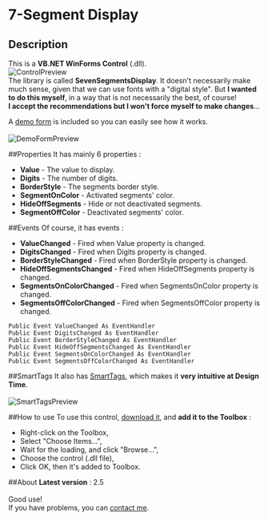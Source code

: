 # 7-Segment Display
## Description
This is a **VB.NET WinForms Control** (.dll).<br>
![ControlPreview](http://img4.hostingpics.net/pics/578075SevenSegDisplay.png)
<br>The library is called **SevenSegmentsDisplay**. It doesn't necessarily make much sense, given that we can use fonts with a "digital style". But **I wanted to do this myself**, in a way that is not necessarily the best, of course!<br>**I accept the recommendations but I won't force myself to make changes**...

A [demo form](https://github.com/Drarig29/7-SegmentDisplay/tree/master/Demo) is included so you can easily see how it works.<br><br>
![DemoFormPreview](http://img4.hostingpics.net/pics/522255DemoForm.png)

##Properties
It has mainly 6 properties :<br>
* **Value** - The value to display.
* **Digits** - The number of digits.
* **BorderStyle** - The segments border style.
* **SegmentOnColor** - Activated segments' color.
* **HideOffSegments** - Hide or not deactivated segments.
* **SegmentOffColor** - Deactivated segments' color.

##Events
Of course, it has events :
* **ValueChanged** - Fired when Value property is changed.
* **DigitsChanged** - Fired when Digits property is changed.
* **BorderStyleChanged** - Fired when BorderStyle property is changed.
* **HideOffSegmentsChanged** - Fired when HideOffSegments property is changed.
* **SegmentsOnColorChanged** - Fired when SegmentsOnColor property is changed.
* **SegmentsOffColorChanged** - Fired when SegmentsOffColor property is changed.

`Public Event ValueChanged As EventHandler`<br>
`Public Event DigitsChanged As EventHandler`<br>
`Public Event BorderStyleChanged As EventHandler`<br>
`Public Event HideOffSegmentsChanged As EventHandler`<br>
`Public Event SegmentsOnColorChanged As EventHandler`<br>
`Public Event SegmentsOffColorChanged As EventHandler`<br>

##SmartTags
It also has [SmartTags](https://msdn.microsoft.com/en-us/library/ms171829.aspx?f=255&MSPPError=-2147217396), which makes it **very intuitive at Design Time**.<br><br>
![SmartTagsPreview](http://img4.hostingpics.net/pics/831186SmartTags.png)

##How to use
To use this control, [download it](https://raw.githubusercontent.com/Drarig29/7-SegmentDisplay/master/SevenSegDisplay/bin/Release/SevenSegDisplay.dll), and **add it to the Toolbox** :<br>
* Right-click on the Toolbox,
* Select "Choose Items...",
* Wait for the loading, and click "Browse...",
* Choose the control (.dll file),
* Click OK, then it's added to Toolbox.

##About
**Latest version** : 2.5<br><br>
Good use!<br>
If you have problems, you can [contact me](mailto:corentinleguitariste@hotmail.fr).
